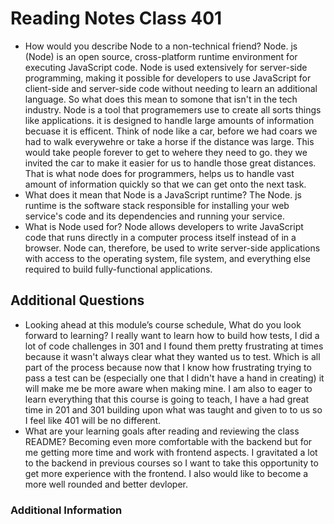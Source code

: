 # Reading Notes Class 401

- How would you describe Node to a non-technical friend? Node. js (Node) is an open source, cross-platform runtime environment for executing JavaScript code. Node is used extensively for server-side programming, making it possible for developers to use JavaScript for client-side and server-side code without needing to learn an additional language. So what does this mean to somone that isn't in the tech industry. Node is a tool that programemers use to create all sorts things like applications. it is designed to handle large amounts of information becuase it is efficent. Think of node like a car, before we had coars we had to walk everywehre or take a horse if the distance was large. This would take people forever to get to wehere they need to go. they we invited the car to make it easier for us to handle those great distances. That is what node does for programmers, helps us to handle vast amount of information quickly so that we can get onto the next task.
- What does it mean that Node is a JavaScript runtime? The Node. js runtime is the software stack responsible for installing your web service's code and its dependencies and running your service.
- What is Node used for? Node allows developers to write JavaScript code that runs directly in a computer process itself instead of in a browser. Node can, therefore, be used to write server-side applications with access to the operating system, file system, and everything else required to build fully-functional applications.

## Additional Questions

- Looking ahead at this module’s course schedule, What do you look forward to learning? 
  I really want to learn how to build how tests, I did a lot of code challenges in 301 and I found them pretty frustrating at times because it wasn't always clear what they wanted us to test. Which is all part of the process because now that I know how frustrating trying to pass a test can be (especially one that I didn't have a hand in creating) it will make me be more aware when making mine. I am also to eager to learn everything that this course is going to teach, I have a had great time in 201 and 301 building upon what was taught and given to to us so I feel like 401 will be no different. 
- What are your learning goals after reading and reviewing the class README? Becoming even more comfortable with the backend but for me getting more time and work with frontend aspects. I gravitated a lot to the backend in previous courses so I want to take this opportunity to get more experience with the frontend. I also would like to become a more well rounded and better devloper.

### Additional Information
